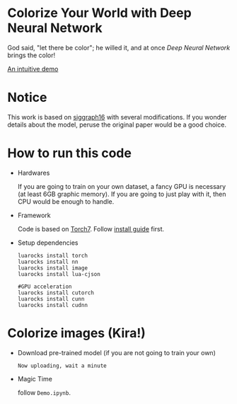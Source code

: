 # Colorize Your World with Deep Neural Network
God said, "let there be color"; he willed it, and at once *Deep Neural Network* brings the  color!

[An intuitive demo](https://github.com/Lyken17/Colorize-Your-World/blob/master/Demo.ipynb)

# Notice
This work is based on  [siggraph16](http://hi.cs.waseda.ac.jp/~iizuka/projects/colorization/data/colorization_sig2016.pdf) with several modifications. If you wonder details about the model, peruse the original paper would be a good choice.

# How to run this code
* Hardwares

  If you are going to train on your own dataset, a fancy GPU is necessary (at least 6GB graphic memory). If you are going to just play with it, then CPU would be enough to handle.

* Framework

  Code is based on [Torch7](http://torch.ch). Follow [install guide](http://torch.ch/docs/getting-started.html#) first.

* Setup dependencies
  ```
  luarocks install torch
  luarocks install nn
  luarocks install image
  luarocks install lua-cjson

  #GPU acceleration
  luarocks install cutorch
  luarocks install cunn
  luarocks install cudnn
  ```

# Colorize  images (Kira!)
*  Download pre-trained model (if you are not going to train your own)

    `Now uploading, wait a minute`

* Magic Time

    follow `Demo.ipynb`.
